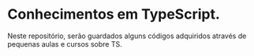 # Conhecimentos em TypeScript.
Neste repositório, serão guardados alguns códigos adquiridos através de pequenas aulas e cursos sobre TS.
